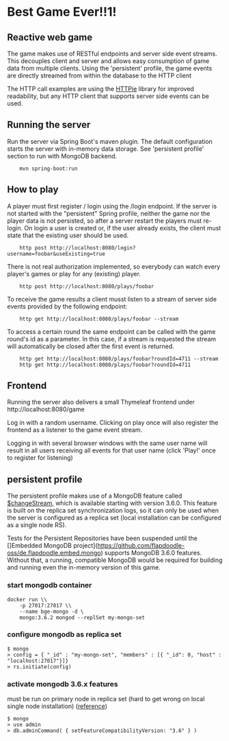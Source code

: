 # Best Game Ever!!1!

## Reactive web game

The game makes use of RESTful endpoints and server side event streams. This decouples client and server and allows easy
consumption of game data from multiple clients. Using the 'persistent' profile, the game events are directly streamed from within the database to the HTTP client

The HTTP call examples are using the [HTTPie](https://httpie.org/) library for improved readability, but any 
HTTP client that supports server side events can be used.

## Running the server

Run the server via Spring Boot's maven plugin. The default configuration starts the server with in-memory data storage. See 'persistent profile' section to run with MongoDB backend. 
```
    mvn spring-boot:run
```

## How to play

A player must first register / login using the /login endpoint.
If the server is not started with the "persistent" Spring profile, neither the game nor the player data is not persisted, 
so after a server restart the players must re-login.
On login a user is created or, if the user already exists, the client must state that the existing user should be used.

```
    http post http://localhost:8080/login?username=foobar&useExisting=true
```

There is not real authorization implemented, so everybody can watch every player's games or play for any (existing) player.

```
    http post http://localhost:8080/plays/foobar
```

To receive the game results a client musst listen to a stream of server side events provided by the following endpoint:

```
    http get http://localhost:8080/plays/foobar --stream
```

To access a certain round the same endpoint can be called with the game round's id as a parameter. In this case, if a stream is requested
the stream will automatically be closed after the first event is returned.
```
    http get http://localhost:8080/plays/foobar?roundId=4711 --stream
    http get http://localhost:8080/plays/foobar?roundId=4711
```

## Frontend
Running the server also delivers a small Thymeleaf frontend under http://localhost:8080/game

Log in with a random username. Clicking on play once will also register the frontend as a listener to the game event stream.

Logging in with several browser windows with the same user name will result in all users receiving all events for that user name (click 'Play!' once to register for listening) 

## persistent profile

The persistent profile makes use of a MongoDB feature called [$changeStream](http://mongodb.github.io/mongo-java-driver/3.6/driver-async/tutorials/change-streams/), which is available starting with version 3.6.0.
This feature is built on the replica set synchronization logs, so it can only be used when the server is configured as a replica set (local installation can be configured as a single node RS).

Tests for the Persistent Repositories have been suspended until the []Embedded MongoDB project](https://github.com/flapdoodle-oss/de.flapdoodle.embed.mongo) supports MongoDB 3.6.0 features. Without that, a running, compatible MongoDB would be required for building and running even the in-memory version of this game.

### start mongodb container

```
docker run \\
    -p 27017:27017 \\
    --name bge-mongo -d \
    mongo:3.6.2 mongod --replSet my-mongo-set
```
### configure mongodb as replica set
```
$ mongo
> config = { "_id" : "my-mongo-set", "members" : [{ "_id": 0, "host" : "localhost:27017"}]}
> rs.initiate(config)
```
### activate mongodb 3.6.x features 
must be run on primary node in replica set (hard to get wrong on local single node installation) ([reference](https://blog.codecentric.de/en/2018/01/change-streams-mongodb-3-6/))
```
$ mongo
> use admin
> db.adminCommand( { setFeatureCompatibilityVersion: "3.6" } )
```

